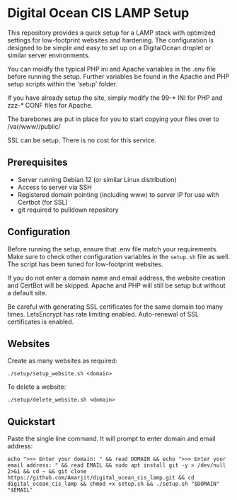 # Digital Ocean CIS LAMP Setup

This repository provides a quick setup for a LAMP stack with optimized settings for low-footprint websites and hardening. The configuration is designed to be simple and easy to set up on a DigitalOcean droplet or similar server environments.

You can moidfy the typical PHP ini  and Apache variables in the .env file before running the setup. Further variables be found in the Apache and PHP setup scripts within the 'setup' folder.

If you have already setup the site, simply modify the 99-* INI for PHP and zzz-* CONF files for Apache.

The barebones are put in place for you to start copying your files over to /var/www/<DOMAIN>/public/

SSL can be setup. There is no cost for this service.

## Prerequisites

- Server running Debian 12 (or similar Linux distribution)
- Access to server via SSH
- Registered domain pointing (including www) to server IP for use with Certbot (for SSL)
- git required to pulldown repository

## Configuration

Before running the setup, ensure that .env file match your requirements. Make sure to check other configuration variables in the `setup.sh` file as well. The script has been tuned for low-footprint websites.

If you do not enter a domain name and email address, the website creation and CertBot will be skipped. Apache and PHP will still be setup but without a default site.

Be careful with generating SSL certificates for the same domain too many times. LetsEncrypt has rate limiting enabled. Auto-renewal of SSL certificates is enabled.

## Websites

Create as many websites as required:

    ./setup/setup_website.sh <domain>

To delete a website:

    ./setup/delete_website.sh <domain>

## Quickstart

Paste the single line command. It will prompt to enter domain and email address:

    echo ">>> Enter your domain: " && read DOMAIN && echo ">>> Enter your email address: " && read EMAIL && sudo apt install git -y > /dev/null 2>&1 && cd ~ && git clone https://github.com/Amarjit/digital_ocean_cis_lamp.git && cd digital_ocean_cis_lamp && chmod +x setup.sh && ./setup.sh "$DOMAIN" "$EMAIL"
